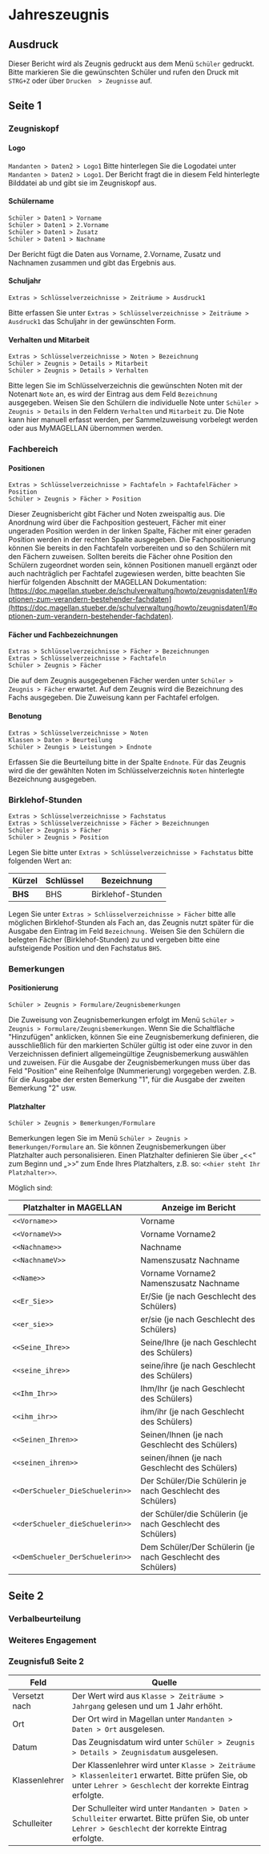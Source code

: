 # Jahreszeugnis

## Ausdruck

Dieser Bericht wird als Zeugnis gedruckt aus dem Menü `Schüler` gedruckt. Bitte markieren Sie die gewünschten Schüler und rufen den Druck mit `STRG+Z` oder über `Drucken  > Zeugnisse` auf.

## Seite 1

### Zeugniskopf

#### Logo

`Mandanten > Daten2 > Logo1`
Bitte hinterlegen Sie die Logodatei unter `Mandanten > Daten2 > Logo1`. Der Bericht fragt die in diesem Feld hinterlegte Bilddatei ab und gibt sie im Zeugniskopf aus.

#### Schülername

`Schüler > Daten1 > Vorname` <br/>`Schüler > Daten1 > 2.Vorname` <br/>`Schüler > Daten1 > Zusatz` <br/>`Schüler > Daten1 > Nachname`

Der Bericht fügt die Daten aus Vorname, 2.Vorname, Zusatz und Nachnamen zusammen und gibt das Ergebnis aus.

#### Schuljahr

`Extras > Schlüsselverzeichnisse > Zeiträume > Ausdruck1`

Bitte erfassen Sie unter `Extras > Schlüsselverzeichnisse > Zeiträume > Ausdruck1` das Schuljahr in der gewünschten Form.

#### Verhalten und Mitarbeit

`Extras > Schlüsselverzeichnisse > Noten > Bezeichnung` <br/>`Schüler > Zeugnis > Details > Mitarbeit`<br/>`Schüler > Zeugnis > Details > Verhalten`

Bitte legen Sie im Schlüsselverzeichnis die gewünschten Noten mit der Notenart `Note` an, es wird der Eintrag aus dem Feld `Bezeichnung` ausgegeben. 
Weisen Sie den Schülern die individuelle Note unter `Schüler > Zeugnis > Details` in den Feldern `Verhalten` und `Mitarbeit` zu. Die Note kann hier manuell erfasst werden, per Sammelzuweisung vorbelegt werden oder aus MyMAGELLAN übernommen werden.

### Fachbereich

#### Positionen

`Extras > Schlüsselverzeichnisse > Fachtafeln > FachtafelFächer > Position` <br/>`Schüler > Zeugnis > Fächer > Position`

Dieser Zeugnisbericht gibt Fächer und Noten zweispaltig aus. Die Anordnung wird über die Fachposition gesteuert, Fächer mit einer ungeraden Position werden in der linken Spalte, Fächer mit einer geraden Position werden in der rechten Spalte ausgegeben. Die Fachpositionierung können Sie bereits in den Fachtafeln vorbereiten und so den Schülern mit den Fächern zuweisen.
Sollten bereits die Fächer ohne Position den Schülern zugeordnet worden sein, können Positionen manuell ergänzt oder auch nachträglich per Fachtafel zugewiesen werden, bitte beachten Sie hierfür folgenden Abschnitt der MAGELLAN Dokumentation: [https://doc.magellan.stueber.de/schulverwaltung/howto/zeugnisdaten1/#optionen-zum-verandern-bestehender-fachdaten](https://doc.magellan.stueber.de/schulverwaltung/howto/zeugnisdaten1/#optionen-zum-verandern-bestehender-fachdaten).

#### Fächer und Fachbezeichnungen

`Extras > Schlüsselverzeichnisse > Fächer > Bezeichnungen`<br/>`Extras > Schlüsselverzeichnisse > Fachtafeln`<br/>`Schüler > Zeugnis > Fächer`

Die auf dem Zeugnis ausgegebenen Fächer werden unter `Schüler > Zeugnis > Fächer` erwartet. Auf dem Zeugnis wird  die Bezeichnung des Fachs ausgegeben.
Die Zuweisung kann per Fachtafel erfolgen.

#### Benotung

`Extras > Schlüsselverzeichnisse > Noten` <br/>`Klassen > Daten > Beurteilung`<br/>`Schüler > Zeungis > Leistungen > Endnote` 

Erfassen Sie die Beurteilung bitte in der Spalte `Endnote`. Für das Zeugnis wird die der gewählten Noten im Schlüsselverzeichnis `Noten` hinterlegte Bezeichnung ausgegeben.

### Birklehof-Stunden

`Extras > Schlüsselverzeichnisse > Fachstatus`<br/>`Extras > Schlüsselverzeichnisse > Fächer > Bezeichnungen`<br/>`Schüler > Zeugnis > Fächer`<br/>`Schüler > Zeugnis > Position`

Legen Sie bitte unter `Extras > Schlüsselverzeichnisse > Fachstatus` bitte folgenden Wert an:

Kürzel|Schlüssel|Bezeichnung
--|--|--
**BHS**|BHS|Birklehof-Stunden

Legen Sie unter `Extras > Schlüsselverzeichnisse > Fächer` bitte alle möglichen Birklehof-Stunden als Fach an, das Zeugnis nutzt später für die Ausgabe den Eintrag im Feld `Bezeichnung.`
Weisen Sie den Schülern die belegten Fächer (Birklehof-Stunden) zu und vergeben bitte eine aufsteigende Position und den Fachstatus `BHS`.

### Bemerkungen

#### Positionierung

`Schüler > Zeugnis > Formulare/Zeugnisbemerkungen`

Die Zuweisung von Zeugnisbemerkungen erfolgt im Menü `Schüler > Zeugnis > Formulare/Zeugnisbemerkungen`. Wenn Sie die Schaltfläche "Hinzufügen" anklicken, können Sie eine Zeugnisbemerkung definieren, die ausschließlich für den markierten Schüler gültig ist oder eine zuvor in den Verzeichnissen definiert allgemeingültige Zeugnisbemerkung auswählen und zuweisen.
Für die Ausgabe der Zeugnisbemerkungen muss über das Feld "Position" eine Reihenfolge (Nummerierung) vorgegeben werden. Z.B. für die Ausgabe der ersten Bemerkung "1", für die Ausgabe der zweiten Bemerkung "2" usw.

#### Platzhalter

`Schüler > Zeugnis > Bemerkungen/Formulare` 

Bemerkungen legen Sie im Menü `Schüler > Zeugnis > Bemerkungen/Formulare` an.
Sie können Zeugnisbemerkungen über Platzhalter auch personalisieren. 
Einen Platzhalter definieren Sie über „<<“ zum Beginn und „>>“ zum Ende Ihres Platzhalters, z.B. so:  ````<<hier steht Ihr Platzhalter>>````. 

Möglich sind:

Platzhalter in MAGELLAN | Anzeige im Bericht
--|--
``<<Vorname>>`` | Vorname
``<<VornameV>>`` | Vorname Vorname2
``<<Nachname>>`` | Nachname
``<<NachnameV>>`` | Namenszusatz Nachname
``<<Name>>`` | Vorname Vorname2 Namenszusatz Nachname
``<<Er_Sie>>`` | Er/Sie (je nach Geschlecht des Schülers)
``<<er_sie>>`` | er/sie (je nach Geschlecht des Schülers)
``<<Seine_Ihre>>`` | Seine/Ihre (je nach Geschlecht des Schülers)   
``<<seine_ihre>>`` | seine/ihre (je nach Geschlecht des Schülers) 
``<<Ihm_Ihr>>`` | Ihm/Ihr (je nach Geschlecht des Schülers) 
``<<ihm_ihr>>`` | ihm/ihr (je nach Geschlecht des Schülers) 
``<<Seinen_Ihren>>`` | Seinen/Ihnen (je nach Geschlecht des Schülers) 
``<<seinen_ihren>>`` | seinen/ihnen (je nach Geschlecht des Schülers) 
``<<DerSchueler_DieSchuelerin>>`` | Der Schüler/Die Schülerin je nach Geschlecht des Schülers)
``<<derSchueler_dieSchuelerin>> `` | der Schüler/die Schülerin (je nach Geschlecht des Schülers) 
``<<DemSchueler_DerSchuelerin>> `` | Dem Schüler/Der Schülerin (je nach Geschlecht des Schülers)

## Seite 2

### Verbalbeurteilung

### Weiteres Engagement

### Zeugnisfuß Seite 2

Feld| Quelle
--|--
Versetzt nach| Der Wert wird aus `Klasse > Zeiträume > Jahrgang` gelesen und um 1 Jahr erhöht.
Ort|Der Ort wird in Magellan unter `Mandanten > Daten > Ort` ausgelesen.
Datum|Das Zeugnisdatum wird unter `Schüler > Zeugnis > Details > Zeugnisdatum` ausgelesen.
Klassenlehrer| Der Klassenlehrer wird unter `Klasse > Zeiträume > Klassenleiter1` erwartet. Bitte prüfen Sie, ob unter `Lehrer > Geschlecht` der korrekte Eintrag erfolgte.
Schulleiter|Der Schulleiter wird unter `Mandanten > Daten > Schulleiter` erwartet. Bitte prüfen Sie, ob unter `Lehrer > Geschlecht` der korrekte Eintrag erfolgte.